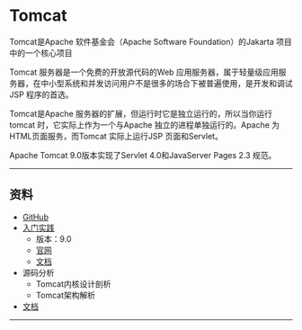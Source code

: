 #   Tomcat

Tomcat是Apache 软件基金会（Apache Software Foundation）的Jakarta 项目中的一个核心项目

Tomcat 服务器是一个免费的开放源代码的Web 应用服务器，属于轻量级应用服务器，在中小型系统和并发访问用户不是很多的场合下被普遍使用，是开发和调试JSP 程序的首选。

Tomcat是Apache 服务器的扩展，但运行时它是独立运行的，所以当你运行tomcat 时，它实际上作为一个与Apache 独立的进程单独运行的。Apache 为HTML页面服务，而Tomcat 实际上运行JSP 页面和Servlet。

Apache Tomcat 9.0版本实现了Servlet 4.0和JavaServer Pages 2.3 规范。

----

##  资料
-   [GitHub](https://github.com/apache/maven)
-   [入门实践](action/README.md)
    -   版本：9.0
    -   [官网](http://tomcat.apache.org/)
    -   [文档](https://tomcat.apache.org/tomcat-9.0-doc/index.html)
-   源码分析
    -   Tomcat内核设计剖析
    -   Tomcat架构解析
-   [文档](doc/README.md)

----
